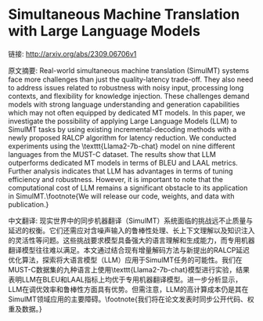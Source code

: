 # Simultaneous Machine Translation with Large Language Models

链接: http://arxiv.org/abs/2309.06706v1

原文摘要:
Real-world simultaneous machine translation (SimulMT) systems face more
challenges than just the quality-latency trade-off. They also need to address
issues related to robustness with noisy input, processing long contexts, and
flexibility for knowledge injection. These challenges demand models with strong
language understanding and generation capabilities which may not often equipped
by dedicated MT models. In this paper, we investigate the possibility of
applying Large Language Models (LLM) to SimulMT tasks by using existing
incremental-decoding methods with a newly proposed RALCP algorithm for latency
reduction. We conducted experiments using the \texttt{Llama2-7b-chat} model on
nine different languages from the MUST-C dataset. The results show that LLM
outperforms dedicated MT models in terms of BLEU and LAAL metrics. Further
analysis indicates that LLM has advantages in terms of tuning efficiency and
robustness. However, it is important to note that the computational cost of LLM
remains a significant obstacle to its application in SimulMT.\footnote{We will
release our code, weights, and data with publication.}

中文翻译:
现实世界中的同步机器翻译（SimulMT）系统面临的挑战远不止质量与延迟的权衡。它们还需应对含噪声输入的鲁棒性处理、长上下文理解以及知识注入的灵活性等问题。这些挑战要求模型具备强大的语言理解和生成能力，而专用机器翻译模型往往难以满足。本文通过结合现有增量解码方法与新提出的RALCP延迟优化算法，探索将大语言模型（LLM）应用于SimulMT任务的可能性。我们在MUST-C数据集的九种语言上使用\texttt{Llama2-7b-chat}模型进行实验，结果表明LLM在BLEU和LAAL指标上均优于专用机器翻译模型。进一步分析显示，LLM在调优效率和鲁棒性方面具有优势。但需注意，LLM的高计算成本仍是其在SimulMT领域应用的主要障碍。\footnote{我们将在论文发表时同步公开代码、权重及数据。}
